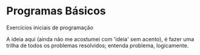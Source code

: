 # Programas Básicos

 Exercícios iniciais de programação

 A ideia aqui (ainda não me acostumei com 'ideia' sem acento), é fazer uma trilha de todos os problemas resolvidos; entenda problema, logicamente.
